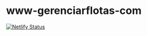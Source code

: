# www-gerenciarflotas-com
[![Netlify Status](https://api.netlify.com/api/v1/badges/71a388b5-e4fd-44eb-ae3e-4e50260cbcb2/deploy-status)](https://app.netlify.com/sites/www-gerenciarflotas-com/deploys)
